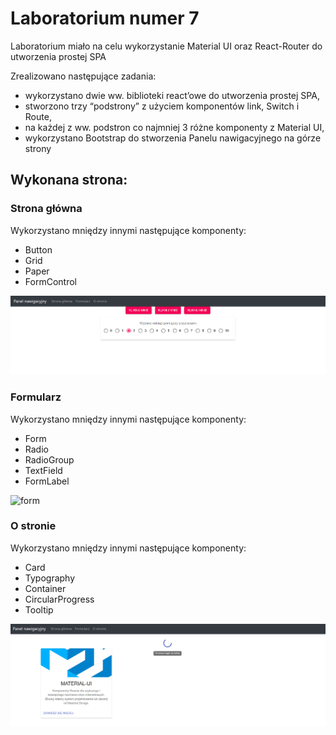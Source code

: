 # Laboratorium numer 7

Laboratorium miało na celu wykorzystanie Material UI oraz React-Router do utworzenia prostej SPA

Zrealizowano następujące zadania:

- wykorzystano dwie ww. biblioteki react’owe do utworzenia prostej SPA,
- stworzono trzy “podstrony” z użyciem komponentów link, Switch i Route,
- na każdej z ww. podstron co najmniej 3 różne komponenty z Material UI,
- wykorzystano Bootstrap do stworzenia Panelu nawigacyjnego na górze strony


## Wykonana strona:

### Strona główna

Wykorzystano mniędzy innymi następujące komponenty:
- Button
- Grid
- Paper
- FormControl

![home](images/home.png)

### Formularz 

Wykorzystano mniędzy innymi następujące komponenty:
- Form
- Radio
- RadioGroup
- TextField
- FormLabel

![form](images/form.png)

### O stronie 

Wykorzystano mniędzy innymi następujące komponenty:
- Card
- Typography
- Container
- CircularProgress
- Tooltip

![about](images/about.png)